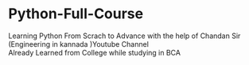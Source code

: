 # Python-Full-Course
Learning Python From Scrach to Advance with the help of Chandan Sir (Engineering in kannada )Youtube Channel<br>
Already Learned from  College while studying in BCA
